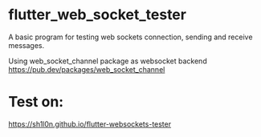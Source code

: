 # flutter_web_socket_tester
A basic program for testing web sockets connection, sending and receive messages.

Using web_socket_channel package as websocket backend
https://pub.dev/packages/web_socket_channel

# Test on:
https://sh1l0n.github.io/flutter-websockets-tester
